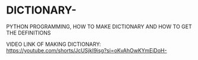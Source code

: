 # DICTIONARY-
PYTHON PROGRAMMING, HOW TO MAKE DICTIONARY AND HOW TO GET THE DEFINITIONS

VIDEO LINK OF MAKING DICTIONARY:
https://youtube.com/shorts/JcUSjkI9isg?si=oKvAhOwKYmEjDoH-
